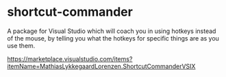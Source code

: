 shortcut-commander
==================

A package for Visual Studio which will coach you in using hotkeys instead of the mouse, by telling you what the hotkeys for specific things are as you use them.

https://marketplace.visualstudio.com/items?itemName=MathiasLykkegaardLorenzen.ShortcutCommanderVSIX
